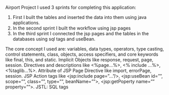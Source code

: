 Airport Project
I used 3 sprints for completing this application:
1.	First I built the tables and inserted the data into them using java applications.
2.	In the second sprint I built the workflow using jsp pages
3.	In the third sprint I connected the jsp pages and the tables in the databases using sql tags and useBean.

The core concept I used are:  variables, data types, operators, type casting, control statements, class, objects, access specifiers, and core keywords like final, this, and static.
Implicit Objects like response, request, page, session.
Directives and descriptions like <%page…%>, <% include …%>, <%taglib…%>.
Attribute of JSP Page Directive like import, errorPage, session. JSP Action tags like <jsp:include page=”…”/>, <jsp:useBean id=””, scope=””, class=””, type=””, beanName=””>, <jsp:getPoperty name=”” property=””>. 
JSTL: SQL tags

